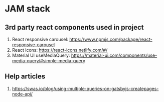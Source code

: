 # JAM stack

## 3rd party react components used in project

1. React responsive carousel: https://www.npmjs.com/package/react-responsive-carousel
2. React icons: https://react-icons.netlify.com/#/
3. Material UI useMediaQuery: https://material-ui.com/components/use-media-query/#simple-media-query

## Help articles

1. https://swas.io/blog/using-multiple-queries-on-gatsbyjs-createpages-node-api/
